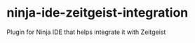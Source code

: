 ninja-ide-zeitgeist-integration
===============================

Plugin for Ninja IDE that helps integrate it with Zeitgeist